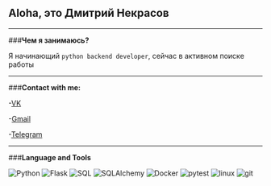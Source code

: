 ## Aloha, это Дмитрий Некрасов

---------

###**Чем я занимаюсь?**

Я начинающий ```python backend developer```, сейчас в 
активном поиске работы

--------

###**Contact with me:**

-[VK](https://vk.com/dimanekrasov2015)

-[Gmail](nekrasov.dima26052000@gmail.com)

-[Telegram](https://t.me/HekpacoB1)

--------

###**Language and Tools**

![Python](https://img.shields.io/badge/-Python-090909?style=for-the-badge&logo=python&logoColor=1c6c01)
![Flask](https://img.shields.io/badge/-Flask-090909?style=for-the-badge&logo=flask&logoColor=efefef)
![SQL](https://img.shields.io/badge/-postgresql-090909?style=for-the-badge&logo=postgresql&logoColor=6c073b)
![SQLAlchemy](https://img.shields.io/badge/-sqlalchemy-090909?style=for-the-badge&logo=themoviedatabase&logoColor=c82b1d)
![Docker](https://img.shields.io/badge/-Docker-090909?style=for-the-badge&logo=docker&logoColor=0a21ef)
![pytest](https://img.shields.io/badge/-pytest-090909?style=for-the-badge&logo=pytest)
![linux](https://img.shields.io/badge/-linux-090909?style=for-the-badge&logo=linux)
![git](https://img.shields.io/badge/-git-090909?style=for-the-badge&logo=git)
